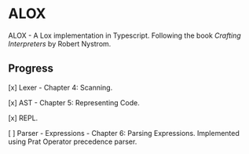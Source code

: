 # ALOX

ALOX - A Lox implementation in Typescript. Following the book _Crafting Interpreters_ by Robert Nystrom.

## Progress

[x] Lexer - Chapter 4: Scanning.

[x] AST - Chapter 5: Representing Code.

[x] REPL.

[ ] Parser - Expressions - Chapter 6: Parsing Expressions. Implemented using Prat Operator precedence parser.
